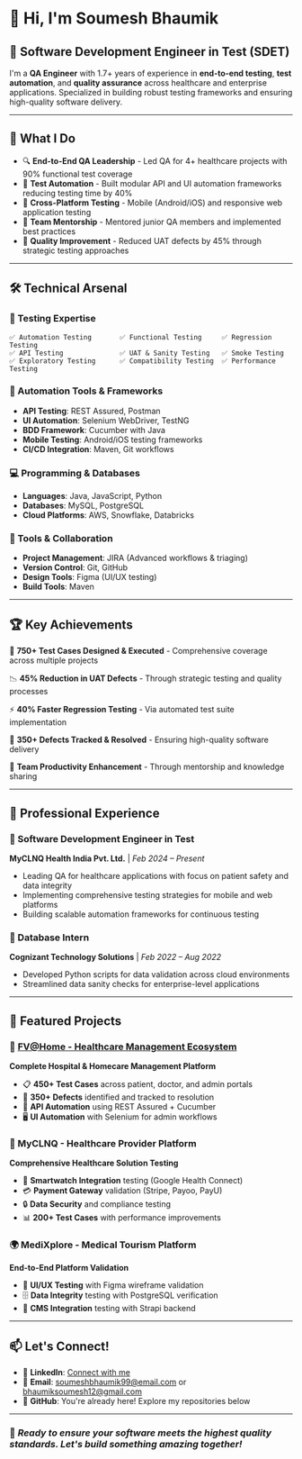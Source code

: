 # 👋 Hi, I'm Soumesh Bhaumik

## 🚀 Software Development Engineer in Test (SDET)

I'm a **QA Engineer** with 1.7+ years of experience in **end-to-end testing**, **test automation**, and **quality assurance** across healthcare and enterprise applications. Specialized in building robust testing frameworks and ensuring high-quality software delivery.

---

## 🎯 What I Do

- 🔍 **End-to-End QA Leadership** - Led QA for 4+ healthcare projects with 90% functional test coverage
- 🤖 **Test Automation** - Built modular API and UI automation frameworks reducing testing time by 40%
- 📱 **Cross-Platform Testing** - Mobile (Android/iOS) and responsive web application testing
- 👥 **Team Mentorship** - Mentored junior QA members and implemented best practices
- 🐛 **Quality Improvement** - Reduced UAT defects by 45% through strategic testing approaches

---

## 🛠️ Technical Arsenal

### 🧪 Testing Expertise
```
✅ Automation Testing       ✅ Functional Testing     ✅ Regression Testing    
✅ API Testing              ✅ UAT & Sanity Testing   ✅ Smoke Testing         
✅ Exploratory Testing      ✅ Compatibility Testing  ✅ Performance Testing
```

### 🔧 Automation Tools & Frameworks
- **API Testing**: REST Assured, Postman
- **UI Automation**: Selenium WebDriver, TestNG
- **BDD Framework**: Cucumber with Java
- **Mobile Testing**: Android/iOS testing frameworks
- **CI/CD Integration**: Maven, Git workflows

### 💻 Programming & Databases
- **Languages**: Java, JavaScript, Python
- **Databases**: MySQL, PostgreSQL
- **Cloud Platforms**: AWS, Snowflake, Databricks

### 🔄 Tools & Collaboration
- **Project Management**: JIRA (Advanced workflows & triaging)
- **Version Control**: Git, GitHub
- **Design Tools**: Figma (UI/UX testing)
- **Build Tools**: Maven

---

## 🏆 Key Achievements

🎯 **750+ Test Cases Designed & Executed** - Comprehensive coverage across multiple projects

📉 **45% Reduction in UAT Defects** - Through strategic testing and quality processes

⚡ **40% Faster Regression Testing** - Via automated test suite implementation

🔧 **350+ Defects Tracked & Resolved** - Ensuring high-quality software delivery

👥 **Team Productivity Enhancement** - Through mentorship and knowledge sharing

---

## 💼 Professional Experience

### 🏥 Software Development Engineer in Test
**MyCLNQ Health India Pvt. Ltd.** | *Feb 2024 – Present*
- Leading QA for healthcare applications with focus on patient safety and data integrity
- Implementing comprehensive testing strategies for mobile and web platforms
- Building scalable automation frameworks for continuous testing

### 💾 Database Intern
**Cognizant Technology Solutions** | *Feb 2022 – Aug 2022*
- Developed Python scripts for data validation across cloud environments
- Streamlined data sanity checks for enterprise-level applications

---

## 🚀 Featured Projects

### 🏥 [FV@Home - Healthcare Management Ecosystem]([https://github.com/yourusername/fvhome](https://github.com/sbhaumik22/fb_medical_api_automation))
**Complete Hospital & Homecare Management Platform**
- 📋 **450+ Test Cases** across patient, doctor, and admin portals
- 🐛 **350+ Defects** identified and tracked to resolution
- 🤖 **API Automation** using REST Assured + Cucumber
- 🖥️ **UI Automation** with Selenium for admin workflows

### 🏥 MyCLNQ - Healthcare Provider Platform
**Comprehensive Healthcare Solution Testing**
- 📱 **Smartwatch Integration** testing (Google Health Connect)
- 💳 **Payment Gateway** validation (Stripe, Payoo, PayU)
- 🔒 **Data Security** and compliance testing
- 📊 **200+ Test Cases** with performance improvements

### 🌍 MediXplore - Medical Tourism Platform
**End-to-End Platform Validation**
- 🎨 **UI/UX Testing** with Figma wireframe validation
- 🗄️ **Data Integrity** testing with PostgreSQL verification
- 🔄 **CMS Integration** testing with Strapi backend

---

## 📫 Let's Connect!

- 💼 **LinkedIn**: [Connect with me](https://www.linkedin.com/in/contact-soumesh-bhaumik-a0b3b3352/)
- 📧 **Email**: soumeshbhaumik99@email.com or bhaumiksoumesh12@gmail.com
- 🐙 **GitHub**: You're already here! Explore my repositories below

---

### 🌟 *Ready to ensure your software meets the highest quality standards. Let's build something amazing together!*
